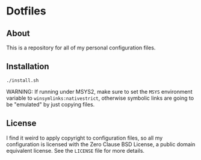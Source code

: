 # Dotfiles

## About

This is a repository for all of my personal configuration files.

## Installation

    ./install.sh

WARNING: If running under MSYS2, make sure to set the `MSYS` environment variable to `winsymlinks:nativestrict`, otherwise symbolic links are going to be "emulated" by just copying files.

## License

I find it weird to apply copyright to configuration files, so all my configuration is licensed with the Zero Clause BSD License, a public domain equivalent license.
See the `LICENSE` file for more details.
